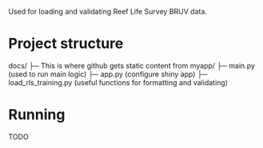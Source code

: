 Used for loading and validating Reef Life Survey BRUV data.

# Project structure

docs/
├─ This is where github gets static content from
myapp/
├─ main.py (used to run main logic)
├─ app.py (configure shiny app)
├─ load_rls_training.py (useful functions for formatting and validating)

# Running

TODO